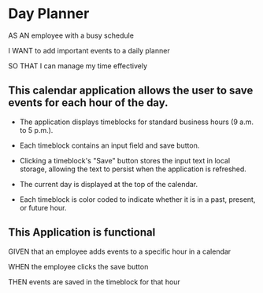 # Day Planner

AS AN employee with a busy schedule

I WANT to add important events to a daily planner

SO THAT I can manage my time effectively 

## This calendar application allows the user to save events for each hour of the day. 

* The application displays timeblocks for standard business hours (9 a.m. to 5 p.m.).

* Each timeblock contains an input field and save button.

* Clicking a timeblock's "Save" button stores the input text in local storage, allowing the text to persist when the application is refreshed.

* The current day is displayed at the top of the calendar.

* Each timeblock is color coded to indicate whether it is in a past, present, or future hour.

## This Application is functional

GIVEN that an employee adds events to a specific hour in a calendar

WHEN the employee clicks the save button

THEN events are saved in the timeblock for that hour
```